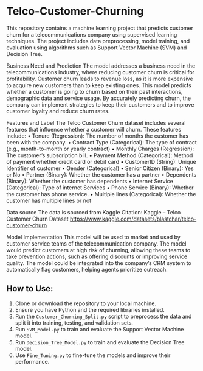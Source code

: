 # Telco-Customer-Churning
This repository contains a machine learning project that predicts customer churn for a telecommunications company using supervised learning techniques. The project includes data preprocessing, model training, and evaluation using algorithms such as Support Vector Machine (SVM) and Decision Tree.




Business Need and Prediction
The model addresses a business need in the telecommunications industry, where reducing customer churn is critical for profitability. Customer churn leads to revenue loss, as it is more expensive to acquire new customers than to keep existing ones. This model predicts whether a customer is going to churn based on their past interactions, demographic data and service usage. By accurately predicting churn, the company can implement strategies to keep their customers and to improve customer loyalty and reduce churn rates.

Features and Label
The Telco Customer Churn dataset includes several features that influence whether a customer will churn. These features include:
•	Tenure (Regression): The number of months the customer has been with the company.
•	Contract Type (Categorical): The type of contract (e.g., month-to-month or yearly contract)
•	Monthly Charges (Regression): The customer’s subscription bill.
•	Payment Method (Categorical): Method of payment whether credit card or debit card
•	CustomerID (String): Unique Identifier of customer
•	Gender (Categorical)
•	Senior Citizen (Binary): Yes or No
•	Partner (Binary): Whether the customer has a partner
•	Dependents (Binary): Whether the customer has dependents
•	Internet Service (Categorical): Type of internet Services 
•	Phone Service (Binary): Whether the customer has phone service.
•	Multiple lines (Categorical): Whether the customer has multiple lines or not

Data source
The data is sourced from Kaggle
Citation: Kaggle – Telco Customer Churn Dataset https://www.kaggle.com/datasets/blastchar/telco-customer-churn

Model Implementation
This model will be used to market and used by customer service teams of the telecommunication company. The model would predict customers at high risk of churning, allowing these teams to take prevention actions, such as offering discounts or improving service quality. The model could be integrated into the company’s CRM system to automatically flag customers, helping agents prioritize outreach.


## How to Use:
1. Clone or download the repository to your local machine.
2. Ensure you have Python and the required libraries installed.
3. Run the `Customer_Churning_Split.py` script to preprocess the data and split it into training, testing, and validation sets.
4. Run `SVM_Model.py` to train and evaluate the Support Vector Machine model.
5. Run `Decision_Tree_Model.py` to train and evaluate the Decision Tree model.
6. Use `Fine_Tuning.py` to fine-tune the models and improve their performance.
